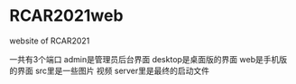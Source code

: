 # RCAR2021web
website of RCAR2021

一共有3个端口 admin是管理员后台界面 desktop是桌面版的界面 web是手机版的界面 src里是一些图片 视频 server里是最终的启动文件
